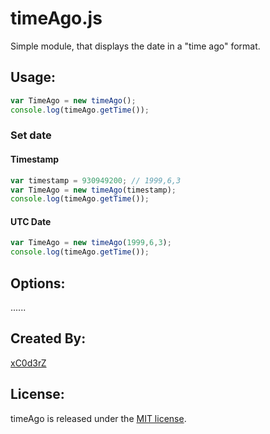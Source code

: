 timeAgo.js
=====================
Simple module, that displays the date in a "time ago" format.


Usage:
------

```javascript
var TimeAgo = new timeAgo();
console.log(timeAgo.getTime()); 
```
### Set date

#### Timestamp

```javascript
var timestamp = 930949200; // 1999,6,3
var TimeAgo = new timeAgo(timestamp);
console.log(timeAgo.getTime()); 
```
#### UTC Date

```javascript
var TimeAgo = new timeAgo(1999,6,3);
console.log(timeAgo.getTime()); 
```

Options:
------
......

Created By:
-----------
[xC0d3rZ](https://xc0d3rz.github.io)

License:
--------
timeAgo is released under the
[MIT license](http://www.opensource.org/licenses/MIT).
